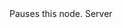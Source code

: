 <function name="Pause" parent="VProfNode" type="classfunc">
	<description>
		Pauses this node.
	</description>
	<realm>Server</realm>
</function>